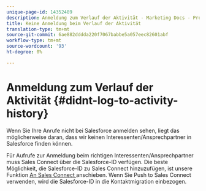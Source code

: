 ```yaml
---
unique-page-id: 14352489
description: Anmeldung zum Verlauf der Aktivität - Marketing Docs - Produktdokumentation
title: Keine Anmeldung beim Verlauf der Aktivität
translation-type: tm+mt
source-git-commit: 6ae882dddda220f7067babbe5a057eec82601abf
workflow-type: tm+mt
source-wordcount: '93'
ht-degree: 0%

---
```



# Anmeldung zum Verlauf der Aktivität {#didnt-log-to-activity-history}

Wenn Sie Ihre Anrufe nicht bei Salesforce anmelden sehen, liegt das möglicherweise daran, dass wir keinen Interessenten/Ansprechpartner in Salesforce finden können.

Für Aufrufe zur Anmeldung beim richtigen Interessenten/Ansprechpartner muss Sales Connect über die Salesforce-ID verfügen. Die beste Möglichkeit, die Salesforce-ID zu Sales Connect hinzuzufügen, ist unsere Funktion [An Sales Connect ](/help/marketo/product-docs/marketo-sales-connect/crm/salesforce-customization/push-to-sales-connect.md) anschieben. Wenn Sie Push to Sales Connect verwenden, wird die Salesforce-ID in die Kontaktmigration einbezogen.
